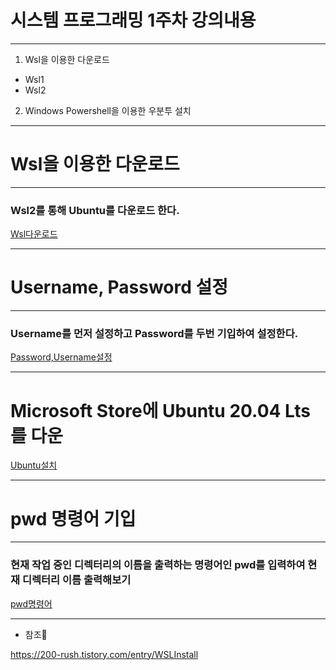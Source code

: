 # 시스템 프로그래밍 1주차 강의내용

---

1. Wsl을 이용한 다운로드
  * Wsl1
  * Wsl2
2. Windows Powershell을 이용한 우분투 설치
  
---

# Wsl을 이용한 다운로드

---

### Wsl2를 통해 Ubuntu를 다운로드 한다.

[Wsl다운로드](https://github.com/hyeopyday/Class_System/blob/main/Week_01/Images/%EB%8B%A4%EC%9A%B4%EB%A1%9C%EB%93%9C.png)

---

# Username, Password 설정

---

### Username를 먼저 설정하고 Password를 두번 기입하여 설정한다.

[Password,Username설정](https://github.com/hyeopyday/Class_System/blob/main/Week_01/Images/username%2Cpassword.png)

---

# Microsoft Store에 Ubuntu 20.04 Lts를 다운

[Ubuntu설치](https://github.com/hyeopyday/Class_System/blob/main/Week_01/Images/%EC%9A%B0%EB%B6%84%ED%88%AC.png)

---

# pwd 명령어 기입

---

### 현재 작업 중인 디렉터리의 이름을 출력하는 명령어인 pwd를 입력하여 현재 디렉터리 이름 출력해보기

[pwd명령어](https://github.com/hyeopyday/Class_System/blob/main/Week_01/Images/pwd.png)

---

* 참조🙂

<https://200-rush.tistory.com/entry/WSLInstall>
